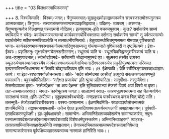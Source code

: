 +++
title = "03 विलक्षणत्वाधिकरणम्"

+++
8. विश्वमित्यादि। विश्वम्-जगत्। त्रैगुण्यवत्त्वात्-सुखदुःखमोहाद्यात्मकत्वेन सत्त्वरजस्तमोरूपगुणत्रय आत्मकत्वात्। त्रिगुणतः- सत्त्वरजस्तमस्साम्यरूपप्रकृतिद्रव्यात्। उदितम्- उत्पन्नम्। असमात्- त्रैगुण्यशून्यत्वेन विलक्षणात् परमात्मनो नोदितम्। इत्ययुक्तम्-इति वचनमयुक्तम्। कुतः? सर्वाकारेण साम्यं क्वचिदपि न भवेत्- कार्यत्वकारणत्वाभ्यां कार्यकारणयोर्विभक्ततया दर्शनात् सर्वाकारेण साम्यं" तु पर्वतपरमाण्वोः पदार्थत्वेनेव सर्वेष्टमस्मदिष्टञ्चेति न तत्साधनीयमित्यर्थः। हेतुव्यवस्थोचितगुणसमता गोमयात् वृश्चिकादौ भग्ना- कार्यकारणभावव्यवस्थापकगोमयत्वादिगुणसाम्यन्तु गोमयाज्जाते वृश्चिकादौ न दृष्टमित्यर्थः। ईशः-ईश्वरः। प्रकृतितनुः-सूक्ष्मचेतनाचेतनशरीरस्सन्। स्थूलत्वं याति च- स्थूलचिदचिद्वस्तुशरीरकत्वं याति च। अतः-एवमुपपादनात्। सर्वचोद्योपमर्दः- सर्वेषामपि चोद्यानामुपमर्द एव। सूक्ष्मस्य तस्यैव द्रव्यस्य स्थूलरूपेणावस्थानमात्रस्यैव कार्यकारणभावरूपत्वेनाभिधानादीश्वरस्वरूपेण प्रकृतिपुरुषात्मना परिणमत इत्यस्माभिरनभिधानाच्च न किमपि चोद्यमवशिष्यत इति भावः।।9. ईक्षेत्यादि। येति स्त्रीलिङ्गयच्छब्दाध्याहारः कार्यः। या ईक्षा-स्रष्टव्यपर्यालोचनरूपा। सति- 'सदेव सोम्येदमग्र आसीत्' इत्युक्ते सकलजगत्कारणभूते परमात्मनि। बहुस्यामितिपठिता- 'तदैक्षत प्रजायेय' इति श्रुत्या प्रतिपादिता। तादृगीक्षा- तत्तुल्यैवेक्षा। तेजसोऽपाञ्च दृष्टा- 'तत्तेजऐक्षत' 'ता आप ऐक्षन्त' इति श्रुतिवाक्याभ्यां तेजसो विषये अपां विषये च दृष्टा। ततः-तस्मात्कारणात्। जगतः- कार्यभूतस्य जगतः। सालक्षण्यं स्यात्- कारणभूतपरमात्मना सह चैतन्ययोगेन सालक्षण्यं स्यात्।इति-एवंरीत्या। मृदुप्रज्ञपार्श्वस्थचोद्ये- मन्दप्रज्ञस्य पार्श्वस्थस्य कस्य चित् चोद्ये सति। तत्तन्मूर्तेः- तेजोऽबन्नादिशरीरकस्य। परस्य-परमात्मानः। ईक्षणमिदमिति- स्रष्टव्यपर्यालोचनात्मकं ज्ञानमिदमिति। तद्वाक्यभावापलापी- तत्तेज ऐक्षत इत्यादिवाक्यतात्पर्यस्यापलापी अपह्नवमातन्वन्। पूर्वपक्षी-एतदधिकरणपूर्वपक्षी। इह-पूर्वपक्षावसरे। सामान्येन- अभिमानिदेवताव्यपदेशत्वेन सामान्याकारेण, नपुनः परमात्मव्यपदेशत्वतत्तद्देवतामात्रव्यपदेशत्वादि विशेषधर्मपुरस्कारेण। अभिमानिव्यवहरणं" व्याहरत्- तत्तत्तत्त्वाभिमानिव्यवहारोऽयमिति व्यवहृतवान्। तेनास्मदभिमतपरमात्मव्यपदेशरूपत्वानिषेधात् सामान्याकारेणास्य पूर्वपक्षिव्यवहाररूपत्वाच्च नास्माकं हानिरिति भावः।।